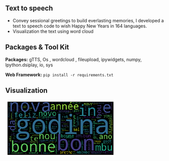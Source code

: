 ## Text to speech 

* Convey sessional greetings to build everlasting memories, I developed a text to speech code to wish Happy New Years in 164 languages.
* Visualization the text using word cloud

## Packages & Tool Kit

**Packages:** gTTS, Os , wordcloud , fileupload, ipywidgets, numpy, Ipython.dsiplay, io, sys

**Web Framework:** ```pip install -r requirements.txt``` 


## Visualization

![alt text](https://github.com/Rupesh707/Text_To_Speech/blob/main/Cloud.png "NYE Wordcloud")
